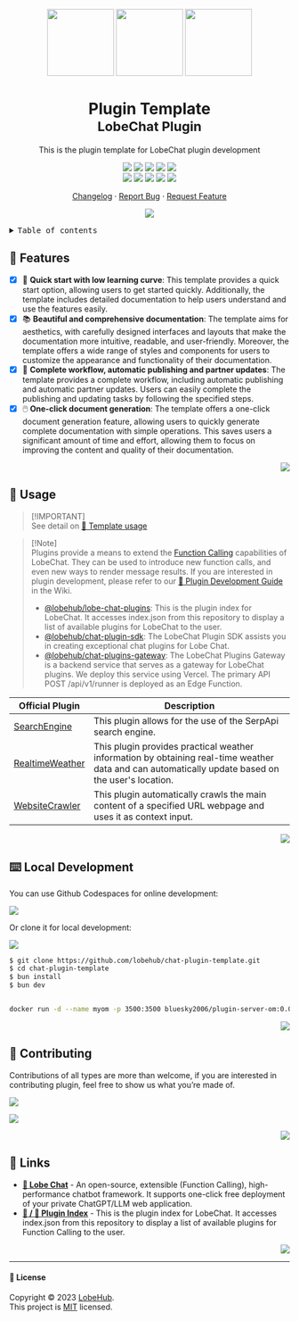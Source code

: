 <a name="readme-top"></a>

<div align="center">

<img height="120" src="https://registry.npmmirror.com/@lobehub/assets-emoji/1.3.0/files/assets/puzzle-piece.webp">
<img height="120" src="https://gw.alipayobjects.com/zos/kitchen/qJ3l3EPsdW/split.svg">
<img height="120" src="https://registry.npmmirror.com/@lobehub/assets-emoji-anim/1.0.0/files/assets/rocket.webp">

<h1>Plugin Template<br/><sup>LobeChat Plugin</sup></h1>

This is the plugin template for LobeChat plugin development

[![][🤯-🧩-lobehub-shield]][🤯-🧩-lobehub-link]
[![][github-release-shield]][github-release-link]
[![][github-releasedate-shield]][github-releasedate-link]
[![][github-action-test-shield]][github-action-test-link]
[![][github-action-release-shield]][github-action-release-link]<br/>
[![][github-contributors-shield]][github-contributors-link]
[![][github-forks-shield]][github-forks-link]
[![][github-stars-shield]][github-stars-link]
[![][github-issues-shield]][github-issues-link]
[![][github-license-shield]][github-license-link]

[Changelog](./CHANGELOG.md) · [Report Bug][github-issues-link] · [Request Feature][github-issues-link]

![](https://raw.githubusercontent.com/andreasbm/readme/master/assets/lines/rainbow.png)

</div>

<details>
<summary><kbd>Table of contents</kbd></summary>

#### TOC

- [🌟 Features](#-features)
- [🤯 Usage](#-usage)
- [⌨️ Local Development](#️-local-development)
- [🤝 Contributing](#-contributing)
- [🔗 Links](#-links)

####
</details>

## 🌟 Features

- [x] 💨 **Quick start with low learning curve**: This template provides a quick start option, allowing users to get started quickly. Additionally, the template includes detailed documentation to help users understand and use the features easily.
- [x] 📚 **Beautiful and comprehensive documentation**: The template aims for aesthetics, with carefully designed interfaces and layouts that make the documentation more intuitive, readable, and user-friendly. Moreover, the template offers a wide range of styles and components for users to customize the appearance and functionality of their documentation.
- [x] 🔄 **Complete workflow, automatic publishing and partner updates**: The template provides a complete workflow, including automatic publishing and automatic partner updates. Users can easily complete the publishing and updating tasks by following the specified steps.
- [x] 🖱️ **One-click document generation**: The template offers a one-click document generation feature, allowing users to quickly generate complete documentation with simple operations. This saves users a significant amount of time and effort, allowing them to focus on improving the content and quality of their documentation.

<div align="right">

[![][back-to-top]](#readme-top)

</div>

## 🤯 Usage

> [!IMPORTANT]\
> See detail on [📘 Template usage](https://chat-plugin-sdk.lobehub.com/guides/template)

> [!Note]\
> Plugins provide a means to extend the [Function Calling][fc-link] capabilities of LobeChat. They can be used to introduce new function calls, and even new ways to render message results. If you are interested in plugin development, please refer to our [📘 Plugin Development Guide](https://github.com/lobehub/lobe-chat/wiki/Plugin-Development) in the Wiki.
>
> - [@lobehub/lobe-chat-plugins][lobe-chat-plugins]: This is the plugin index for LobeChat. It accesses index.json from this repository to display a list of available plugins for LobeChat to the user.
> - [@lobehub/chat-plugin-sdk][chat-plugin-sdk]: The LobeChat Plugin SDK assists you in creating exceptional chat plugins for Lobe Chat.
> - [@lobehub/chat-plugins-gateway][chat-plugins-gateway]: The LobeChat Plugins Gateway is a backend service that serves as a gateway for LobeChat plugins. We deploy this service using Vercel. The primary API POST /api/v1/runner is deployed as an Edge Function.

| Official Plugin                                 | Description                                                                                                                                       |
| ----------------------------------------------- | ------------------------------------------------------------------------------------------------------------------------------------------------- |
| [SearchEngine][chat-plugin-search-engine]       | This plugin allows for the use of the SerpApi search engine.                                                                                      |
| [RealtimeWeather][chat-plugin-realtime-weather] | This plugin provides practical weather information by obtaining real-time weather data and can automatically update based on the user's location. |
| [WebsiteCrawler][chat-plugin-web-crawler]       | This plugin automatically crawls the main content of a specified URL webpage and uses it as context input.                                        |

<div align="right">

[![][back-to-top]](#readme-top)

</div>

## ⌨️ Local Development

You can use Github Codespaces for online development:

[![][github-codespace-shield]][github-codespace-link]

Or clone it for local development:

[![][bun-shield]][bun-link]

```bash
$ git clone https://github.com/lobehub/chat-plugin-template.git
$ cd chat-plugin-template
$ bun install
$ bun dev


docker run -d --name myom -p 3500:3500 bluesky2006/plugin-server-om:0.0.2

```

<div align="right">

[![][back-to-top]](#readme-top)

</div>

## 🤝 Contributing

Contributions of all types are more than welcome, if you are interested in contributing plugin, feel free to show us what you’re made of.

[![][pr-welcome-shield]][pr-welcome-link]

[![][github-contrib-shield]][github-contrib-link]

<div align="right">

[![][back-to-top]](#readme-top)

</div>

## 🔗 Links

- **[🤖 Lobe Chat](https://github.com/lobehub/lobe-chat)** - An open-source, extensible (Function Calling), high-performance chatbot framework. It supports one-click free deployment of your private ChatGPT/LLM web application.
- **[🧩 / 🏪 Plugin Index](https://github.com/lobehub/lobe-chat-plugins)** - This is the plugin index for LobeChat. It accesses index.json from this repository to display a list of available plugins for Function Calling to the user.

<div align="right">

[![][back-to-top]](#readme-top)

</div>

---

#### 📝 License

Copyright © 2023 [LobeHub][profile-url]. <br />
This project is [MIT](./LICENSE) licensed.

<!-- LINK GROUP -->

[🤯-🧩-lobehub-link]: https://github.com/lobehub/lobe-chat-plugins
[🤯-🧩-lobehub-shield]: https://img.shields.io/badge/%F0%9F%A4%AF%20%26%20%F0%9F%A7%A9%20LobeHub-Plugin-95f3d9?labelColor=black&style=flat-square
[back-to-top]: https://img.shields.io/badge/-BACK_TO_TOP-151515?style=flat-square
[bun-link]: https://bun.sh
[bun-shield]: https://img.shields.io/badge/-speedup%20with%20bun-black?logo=bun&style=for-the-badge
[chat-plugin-realtime-weather]: https://github.com/lobehub/chat-plugin-realtime-weather
[chat-plugin-sdk]: https://github.com/lobehub/chat-plugin-sdk
[chat-plugin-search-engine]: https://github.com/lobehub/chat-plugin-search-engine
[chat-plugin-web-crawler]: https://github.com/lobehub/chat-plugin-web-crawler
[chat-plugins-gateway]: https://github.com/lobehub/chat-plugins-gateway
[fc-link]: https://sspai.com/post/81986
[github-action-release-link]: https://github.com/lobehub/chat-plugin-template/actions/workflows/release.yml
[github-action-release-shield]: https://img.shields.io/github/actions/workflow/status/lobehub/chat-plugin-template/release.yml?label=release&labelColor=black&logo=githubactions&logoColor=white&style=flat-square
[github-action-test-link]: https://github.com/lobehub/chat-plugin-template/actions/workflows/test.yml
[github-action-test-shield]: https://img.shields.io/github/actions/workflow/status/lobehub/chat-plugin-template/test.yml?label=test&labelColor=black&logo=githubactions&logoColor=white&style=flat-square
[github-codespace-link]: https://codespaces.new/lobehub/chat-plugin-template
[github-codespace-shield]: https://github.com/codespaces/badge.svg
[github-contrib-link]: https://github.com/lobehub/chat-plugin-template/graphs/contributors
[github-contrib-shield]: https://contrib.rocks/image?repo=lobehub%2Fchat-plugin-template
[github-contributors-link]: https://github.com/lobehub/chat-plugin-template/graphs/contributors
[github-contributors-shield]: https://img.shields.io/github/contributors/lobehub/chat-plugin-template?color=c4f042&labelColor=black&style=flat-square
[github-forks-link]: https://github.com/lobehub/chat-plugin-template/network/members
[github-forks-shield]: https://img.shields.io/github/forks/lobehub/chat-plugin-template?color=8ae8ff&labelColor=black&style=flat-square
[github-issues-link]: https://github.com/lobehub/chat-plugin-template/issues
[github-issues-shield]: https://img.shields.io/github/issues/lobehub/chat-plugin-template?color=ff80eb&labelColor=black&style=flat-square
[github-license-link]: https://github.com/lobehub/chat-plugin-template/blob/main/LICENSE
[github-license-shield]: https://img.shields.io/github/license/lobehub/chat-plugin-template?color=white&labelColor=black&style=flat-square
[github-release-link]: https://github.com/lobehub/chat-plugin-template/releases
[github-release-shield]: https://img.shields.io/github/v/release/lobehub/chat-plugin-template?color=369eff&labelColor=black&logo=github&style=flat-square
[github-releasedate-link]: https://github.com/lobehub/chat-plugin-template/releases
[github-releasedate-shield]: https://img.shields.io/github/release-date/lobehub/chat-plugin-template?labelColor=black&style=flat-square
[github-stars-link]: https://github.com/lobehub/chat-plugin-template/network/stargazers
[github-stars-shield]: https://img.shields.io/github/stars/lobehub/chat-plugin-template?color=ffcb47&labelColor=black&style=flat-square
[lobe-chat-plugins]: https://github.com/lobehub/lobe-chat-plugins
[pr-welcome-link]: https://github.com/lobehub/chat-plugin-template/pulls
[pr-welcome-shield]: https://img.shields.io/badge/%F0%9F%A4%AF%20PR%20WELCOME-%E2%86%92-ffcb47?labelColor=black&style=for-the-badge
[profile-url]: https://github.com/lobehub
